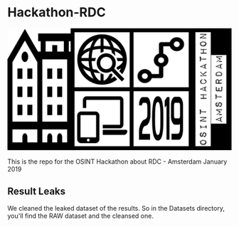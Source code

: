 # Hackathon-RDC

![Hackathon-Logo](/Images/logo.png)


This is the repo for the OSINT Hackathon about RDC - Amsterdam January 2019

## Result Leaks

We cleaned the leaked dataset of the results.
So in the Datasets directory, you'll find the RAW dataset and the cleansed one.


